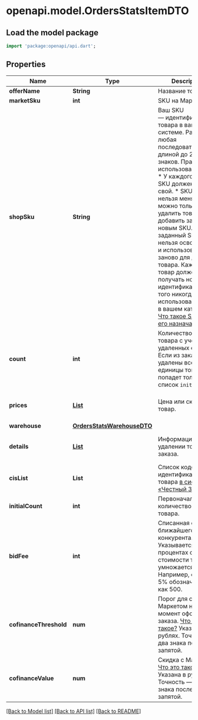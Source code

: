 # openapi.model.OrdersStatsItemDTO

## Load the model package
```dart
import 'package:openapi/api.dart';
```

## Properties
Name | Type | Description | Notes
------------ | ------------- | ------------- | -------------
**offerName** | **String** | Название товара. | [optional] 
**marketSku** | **int** | SKU на Маркете. | [optional] 
**shopSku** | **String** | Ваш SKU — идентификатор товара в вашей системе.  Разрешена любая последовательность длиной до 255 знаков.  Правила использования SKU:  * У каждого товара SKU должен быть свой.  * SKU товара нельзя менять — можно только удалить товар и добавить заново с новым SKU.  * Уже заданный SKU нельзя освободить и использовать заново для другого товара. Каждый товар должен получать новый идентификатор, до того никогда не использовавшийся в вашем каталоге.  [Что такое SKU и как его назначать](https://yandex.ru/support/marketplace/assortment/add/index.html#fields)  | [optional] 
**count** | **int** | Количество единиц товара с учетом удаленных единиц.  Если из заказа удалены все единицы товара, он попадет только в список `initialItems`.  | [optional] 
**prices** | [**List<OrdersStatsPriceDTO>**](OrdersStatsPriceDTO.md) | Цена или скидки на товар. | [optional] [default to const []]
**warehouse** | [**OrdersStatsWarehouseDTO**](OrdersStatsWarehouseDTO.md) |  | [optional] 
**details** | [**List<OrdersStatsDetailsDTO>**](OrdersStatsDetailsDTO.md) | Информация об удалении товара из заказа. | [optional] [default to const []]
**cisList** | **List<String>** | Список кодов идентификации товара [в системе «Честный ЗНАК»](https://честныйзнак.рф/). | [optional] [default to const []]
**initialCount** | **int** | Первоначальное количество единиц товара. | [optional] 
**bidFee** | **int** | Списанная ставка ближайшего конкурента.  Указывается в процентах от стоимости товара и умножается на 100. Например, ставка 5% обозначается как 500.  | [optional] 
**cofinanceThreshold** | **num** | Порог для скидок с Маркетом на момент оформления заказа. [Что это такое?](https://yandex.ru/support/marketplace/marketing/smart-pricing.html#sponsored-discounts)  Указан в рублях. Точность — два знака после запятой.  | [optional] 
**cofinanceValue** | **num** | Скидка с Маркетом. [Что это такое?](https://yandex.ru/support/marketplace/marketing/smart-pricing.html#sponsored-discounts)  Указана в рублях. Точность — два знака после запятой.  | [optional] 

[[Back to Model list]](../README.md#documentation-for-models) [[Back to API list]](../README.md#documentation-for-api-endpoints) [[Back to README]](../README.md)


